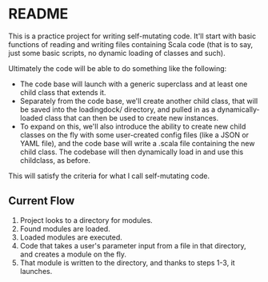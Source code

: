 # README

This is a practice project for writing self-mutating code. It'll start with basic functions of reading and writing files containing Scala code (that is to say, just some basic scripts, no dynamic loading of classes and such).

Ultimately the code will be able to do something like the following:

- The code base will launch with a generic superclass and at least one child class that extends it.
- Separately from the code base, we'll create another child class, that will be saved into the loadingdock/ directory, and pulled in as a dynamically-loaded class that can then be used to create new instances.
- To expand on this, we'll also introduce the ability to create new child classes on the fly with some user-created config files (like a JSON or YAML file), and the code base will write a .scala file containing the new child class. The codebase will then dynamically load in and use this childclass, as before.

This will satisfy the criteria for what I call self-mutating code.

## Current Flow

1. Project looks to a directory for modules.
1. Found modules are loaded.
1. Loaded modules are executed.
1. Code that takes a user's parameter input from a file in that directory, and creates a module on the fly.
1. That module is written to the directory, and thanks to steps 1-3, it launches.
